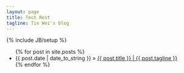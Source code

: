 ```yaml
---
layout: page
title: Tech Rest
tagline: Tie Wei's blog
---
```


{% include JB/setup %}

<ul class="posts">
  {% for post in site.posts %}
    <li><span>{{ post.date | date_to_string }}</span> &raquo; <a href="{{ BASE_PATH }}{{ post.url }}">{{ post.title }} | {{ post.tagline }}</a></li>
  {% endfor %}
</ul>


